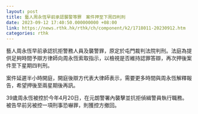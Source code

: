 ```yaml
---
layout: post
title: 藝人周永恆早前承認襲警等罪　案件押至下周四判刑
date: 2023-09-12 17:40:50.000000000 +08:00
link: https://news.rthk.hk/rthk/ch/component/k2/1718011-20230912.htm
categories: rthk
---
```


藝人周永恆早前承認抗拒警務人員及襲警罪，原定於屯門裁判法院判刑。法庭為提供足夠時間予辯方律師向周永恆索取指示，以檢視是否維持認罪答辯，再次押後案件至下星期四判刑。

案件延遲半小時開庭，開庭後辯方代表大律師表示，需要更多時間與周永恆解釋報告，希望押後至兩星期後再訊。

39歲周永恆被控於今年4月20日，在元朗警署內襲擊並抗拒偵緝警員執行職務。被告早前另被控一項刑事恐嚇罪，則獲控方撤回。
